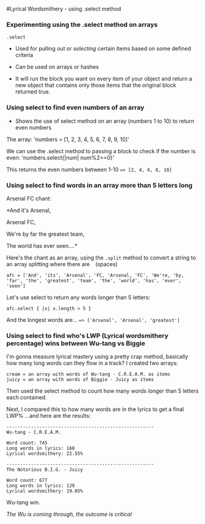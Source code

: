 #Lyrical Wordsmithery - using .select method
### Experimenting using the .select method on arrays

`.select`

- Used for pulling out or *selecting* certain items based on some defined criteria

- Can be used on arrays or hashes

- It will run the block you want on every item of your object and return a new
object that contains only those items that the original block returned true.

### Using select to find even numbers of an array

- Shows the use of select method on an array (numbers 1 to 10) to return even numbers

The array: 'numbers = [1, 2, 3, 4, 5, 6, 7, 8, 9, 10]'

We can use the .select method to passing a block to check if the number is even:
'numbers.select{|num| num%2==0}'

This returns the even numbers between 1-10 `=> [2, 4, 6, 8, 10]`

### Using select to find words in an array more than 5 letters long

Arsenal FC chant:

*And it's Arsenal,


Arsenal FC,


We're by far the greatest team,


The world has ever seen....*

Here's the chant as an array, using the `.split` method to convert a string to an array splitting where there are ` ` (spaces)

`afc = ['And', 'its', 'Arsenal', 'FC, 'Arsenal, 'FC', 'We're, 'by, 'far', 'the', 'greatest', 'team', 'the', 'world', 'has', 'ever', 'seen']`

Let's use select to return any words longer than 5 letters:

`afc.select { |x| x.length > 5 }`

And the longest words are...
`=> ['Arsenal', 'Arsenal', 'greatest']`

### Using select to find who's LWP (Lyrical wordsmithery percentage) wins between Wu-tang vs Biggie

I'm gonna measure lyrical mastery using a pretty crap method, basically how many long words can they flow in a track? I created two arrays:

```
cream = an array with words of Wu-tang - C.R.E.A.M. as items
juicy = an array with words of Biggie - Juicy as items
```

Then used the select method to count how many words longer than 5 letters each contained.

Next, I compared this to how many words are in the lyrics to get a final LWP% ...and here are the results:

```
------------------------------------------------------
Wu-tang - C.R.E.A.M.

Word count: 745
Long words in lyrics: 168
Lyrical wordsmithery: 22.55%

------------------------------------------------------
The Notorious B.I.G. - Juicy

Word count: 677
Long words in lyrics: 129
Lyrical wordsmithery: 19.05%

```

Wu-tang win.

*The Wu is coming through, the outcome is critical*
